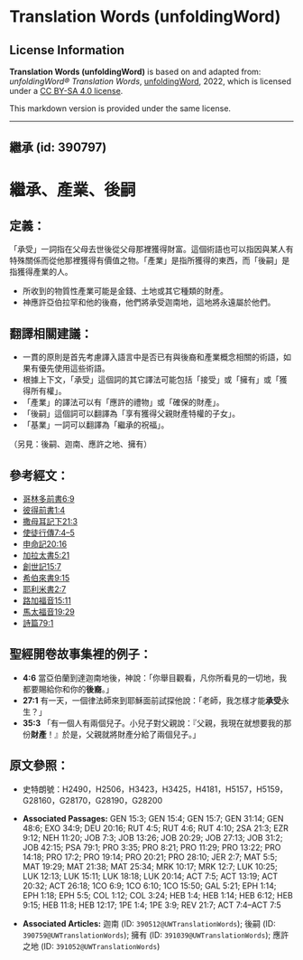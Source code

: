 # Translation Words (unfoldingWord)

## License Information

**Translation Words (unfoldingWord)** is based on and adapted from: _unfoldingWord® Translation Words_, [unfoldingWord](https://unfoldingword.org/utw), 2022, which is licensed under a [CC BY-SA 4.0 license](https://creativecommons.org/licenses/by-sa/4.0/legalcode.en).

This markdown version is provided under the same license.



--------------------------------

## 繼承 (id: 390797)

繼承、產業、後嗣
========

定義：
---

「承受」一詞指在父母去世後從父母那裡獲得財富。這個術語也可以指因與某人有特殊關係而從他那裡獲得有價值之物。「產業」是指所獲得的東西，而「後嗣」是指獲得產業的人。

* 所收到的物質性產業可能是金錢、土地或其它種類的財產。
* 神應許亞伯拉罕和他的後裔，他們將承受迦南地，這地將永遠屬於他們。

翻譯相關建議：
-------

* 一貫的原則是首先考慮譯入語言中是否已有與後裔和產業概念相關的術語，如果有優先使用這些術語。
* 根據上下文，「承受」這個詞的其它譯法可能包括「接受」或「擁有」或「獲得所有權」。
* 「產業」的譯法可以有「應許的禮物」或「確保的財產」。
* 「後嗣」這個詞可以翻譯為「享有獲得父親財產特權的子女」。
* 「基業」一詞可以翻譯為「繼承的祝福」。

（另見：後嗣、迦南、應許之地、擁有）

參考經文：
-----

* [哥林多前書6:9](https://ref.ly/1Cor6:9)
* [彼得前書1:4](https://ref.ly/1Pet1:4)
* [撒母耳記下21:3](https://ref.ly/2Sam21:3)
* [使徒行傳7:4–5](https://ref.ly/Acts7:4-Acts7:5)
* [申命記20:16](https://ref.ly/Deut20:16)
* [加拉太書5:21](https://ref.ly/Gal5:21)
* [創世記15:7](https://ref.ly/Gen15:7)
* [希伯來書9:15](https://ref.ly/Heb9:15)
* [耶利米書2:7](https://ref.ly/Jer2:7)
* [路加福音15:11](https://ref.ly/Luke15:11)
* [馬太福音19:29](https://ref.ly/Matt19:29)
* [詩篇79:1](https://ref.ly/Ps79:1)

聖經開卷故事集裡的例子：
------------

* **4:6** 當亞伯蘭到達迦南地後，神說：「你舉目觀看，凡你所看見的一切地，我都要賜給你和你的**後裔**。」
* **27:1** 有一天，一個律法師來到耶穌面前試探他說：「老師，我怎樣才能**承受**永生？」
* **35:3** 「有一個人有兩個兒子。小兒子對父親說：『父親，我現在就想要我的那份**財產**！』於是，父親就將財產分給了兩個兒子。」

原文參照：
-----

* 史特朗號：H2490，H2506，H3423，H3425，H4181，H5157，H5159，G28160，G28170，G28190，G28200

* **Associated Passages:** GEN 15:3; GEN 15:4; GEN 15:7; GEN 31:14; GEN 48:6; EXO 34:9; DEU 20:16; RUT 4:5; RUT 4:6; RUT 4:10; 2SA 21:3; EZR 9:12; NEH 11:20; JOB 7:3; JOB 13:26; JOB 20:29; JOB 27:13; JOB 31:2; JOB 42:15; PSA 79:1; PRO 3:35; PRO 8:21; PRO 11:29; PRO 13:22; PRO 14:18; PRO 17:2; PRO 19:14; PRO 20:21; PRO 28:10; JER 2:7; MAT 5:5; MAT 19:29; MAT 21:38; MAT 25:34; MRK 10:17; MRK 12:7; LUK 10:25; LUK 12:13; LUK 15:11; LUK 18:18; LUK 20:14; ACT 7:5; ACT 13:19; ACT 20:32; ACT 26:18; 1CO 6:9; 1CO 6:10; 1CO 15:50; GAL 5:21; EPH 1:14; EPH 1:18; EPH 5:5; COL 1:12; COL 3:24; HEB 1:4; HEB 1:14; HEB 6:12; HEB 9:15; HEB 11:8; HEB 12:17; 1PE 1:4; 1PE 3:9; REV 21:7; ACT 7:4–ACT 7:5
* **Associated Articles:** 迦南 (ID: `390512@UWTranslationWords`); 後嗣 (ID: `390759@UWTranslationWords`); 擁有 (ID: `391039@UWTranslationWords`); 應許之地 (ID: `391052@UWTranslationWords`)

